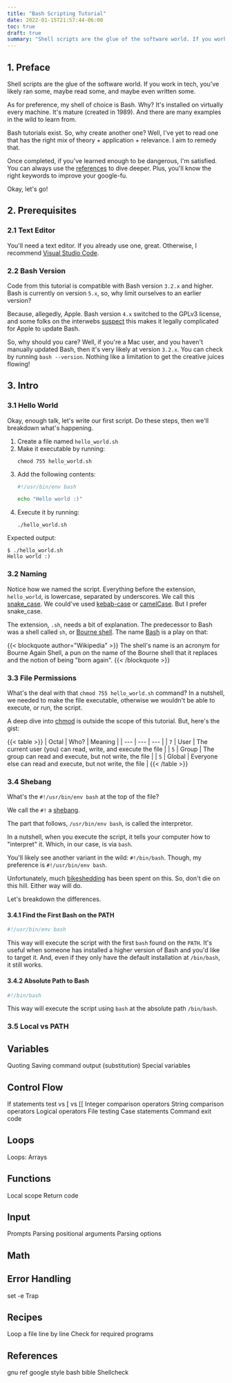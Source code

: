 ```yaml
---
title: "Bash Scripting Tutorial"
date: 2022-01-15T21:57:44-06:00
toc: true
draft: true
summary: "Shell scripts are the glue of the software world. If you work in tech, you've likely ran some, maybe read some, and maybe even written some."
---
```


## 1. Preface

Shell scripts are the glue of the software world. If you work in tech, you've likely ran some, maybe read some, and maybe even written some.

As for preference, my shell of choice is Bash. Why? It's installed on virtually every machine. It's mature (created in 1989). And there are many examples in the wild to learn from.

Bash tutorials exist. So, why create another one? Well, I've yet to read one that has the right mix of theory + application + relevance. I aim to remedy that.

Once completed, if you've learned enough to be dangerous, I'm satisfied. You can always use the [references](#references) to dive deeper. Plus, you'll know the right keywords to improve your google-fu.

Okay, let's go!

## 2. Prerequisites

### 2.1 Text Editor

You'll need a text editor. If you already use one, great. Otherwise, I recommend [Visual Studio Code](https://code.visualstudio.com/).

### 2.2 Bash Version

Code from this tutorial is compatible with Bash version `3.2.x` and higher. Bash is currently on version `5.x`, so, why limit ourselves to an earlier version?

Because, allegedly, Apple. Bash version `4.x` switched to the GPLv3 license, and some folks on the interwebs [suspect](https://apple.stackexchange.com/a/197172) this makes it legally complicated for Apple to update Bash.

So, why should you care? Well, if you're a Mac user, and you haven't manually updated Bash, then it's very likely at version `3.2.x`. You can check by running `bash --version`. Nothing like a limitation to get the creative juices flowing!

## 3. Intro

### 3.1 Hello World

Okay, enough talk, let's write our first script. Do these steps, then we'll breakdown what's happening.

1. Create a file named `hello_world.sh`
1. Make it executable by running:
    ```
    chmod 755 hello_world.sh
    ```
1. Add the following contents:
    ```bash
    #!/usr/bin/env bash

    echo "Hello world :)"
    ```
1. Execute it by running:
    ```
    ./hello_world.sh
    ```

Expected output:

```
$ ./hello_world.sh
Hello world :)
```

### 3.2 Naming

Notice how we named the script. Everything before the extension, `hello_world`, is lowercase, separated by underscores. We call this [snake_case](https://en.wikipedia.org/wiki/Snake_case). We could've used [kebab-case](https://en.wikipedia.org/wiki/Letter_case#Kebab_case) or [camelCase](https://en.wikipedia.org/wiki/Camel_case). But I prefer snake_case.

The extension, `.sh`, needs a bit of explanation. The predecessor to Bash was a shell called `sh`, or [Bourne shell](https://en.wikipedia.org/wiki/Bourne_shell). The name [Bash](https://en.wikipedia.org/wiki/Bash_(Unix_shell)) is a play on that:

{{< blockquote author="Wikipedia" >}}
The shell's name is an acronym for Bourne Again Shell, a pun on the name of the Bourne shell that it replaces and the notion of being "born again".
{{< /blockquote >}}

### 3.3 File Permissions

What's the deal with that `chmod 755 hello_world.sh` command? In a nutshell, we needed to make the file executable, otherwise we wouldn't be able to execute, or run, the script.

A deep dive into [chmod](https://www.linode.com/docs/guides/modify-file-permissions-with-chmod/) is outside the scope of this tutorial. But, here's the gist:

{{< table >}}
| Octal | Who? | Meaning |
| --- | --- | --- |
| `7` | User | The current user (you) can read, write, and execute the file |
| `5` | Group | The group can read and execute, but not write, the file |
| `5` | Global | Everyone else can read and execute, but not write, the file |
{{< /table >}}

### 3.4 Shebang

What's the `#!/usr/bin/env bash` at the top of the file?

We call the `#!` a [shebang](https://en.wikipedia.org/wiki/Shebang_(Unix)).

The part that follows, `/usr/bin/env bash`, is called the interpretor.

In a nutshell, when you execute the script, it tells your computer how to "interpret" it. Which, in our case, is via `bash`.

You'll likely see another variant in the wild: `#!/bin/bash`. Though, my preference is `#!/usr/bin/env bash`.

Unfortunately, much [bikeshedding](https://en.wikipedia.org/wiki/Law_of_triviality) has been spent on this. So, don't die on this hill. Either way will do.

Let's breakdown the differences.

#### 3.4.1 Find the First Bash on the PATH

```bash
#!/usr/bin/env bash
```

This way will execute the script with the first `bash` found on the `PATH`. It's useful when someone has installed a higher version of Bash and you'd like to target it. And, even if they only have the default installation at `/bin/bash`, it still works.

#### 3.4.2 Absolute Path to Bash

```bash
#!/bin/bash
```

This way will execute the script using `bash` at the absolute path `/bin/bash`.

### 3.5 Local vs PATH

## Variables

Quoting
Saving command output (substitution)
Special variables

## Control Flow

If statements
test vs [ vs [[
Integer comparison operators
String comparison operators
Logical operators
File testing
Case statements
Command exit code

## Loops

Loops:
Arrays

## Functions

Local scope
Return code

## Input

Prompts
Parsing positional arguments
Parsing options

## Math

## Error Handling

set -e
Trap

## Recipes

Loop a file line by line
Check for required programs

## References

gnu ref
google style
bash bible
Shellcheck
